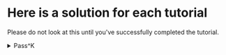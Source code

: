 # Here is a solution for each tutorial
Please do not look at this until you've successfully completed the tutorial.

<details>
    <summary>Pass^K</summary>

```python
def passHatK(frame,n:int,success="pass"):
    """A function that takes a dataframe with the rows representing a single task/observation
    and columns representing each run or pass. The metric pass^k is calculated to determine
    reliability and consistency across the dataset as a whole.
    
    success = the value to be checked for success (note, the dataframe must include explicit success, it cannot be calculated dynamically within this function)
    n = the total number of runs to be measured
    k = the current pass or run
    c = the current number of successes per row
    """
    total = 0
    for row in frame.itertuples(index=False, name="task"):
        k = 1
        c = 0
        for i in range(1,n+1):
            current = 1 if row[i] == success else 0
            c += current
            total += comb(c,k)/comb(n,k)
            k += 1
    return total / len(frame)
```
</details>